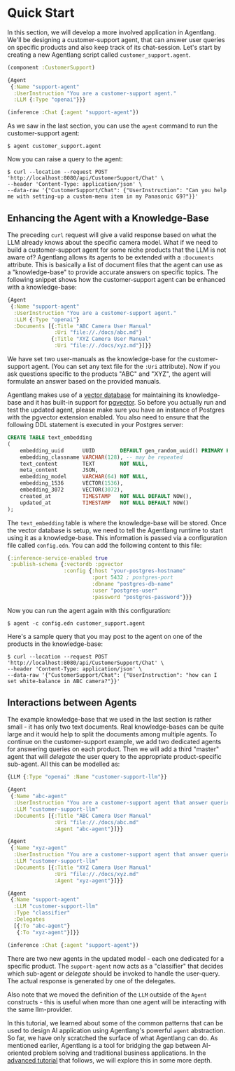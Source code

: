 # Quick Start

In this section, we will develop a more involved application in Agentlang. We'll be designing a customer-support agent, that can answer user queries on specific products and also keep track of its chat-session. Let's start by creating a new Agentlang script called `customer_support.agent`.


```clojure
(component :CustomerSupport)

{Agent
 {:Name "support-agent"
  :UserInstruction "You are a customer-support agent."
  :LLM {:Type "openai"}}}

(inference :Chat {:agent "support-agent"})
```

As we saw in the last section, you can use the `agent` command to run the customer-support agent:

```shell
$ agent customer_support.agent
```

Now you can raise a query to the agent:

```shell
$ curl --location --request POST 'http://localhost:8080/api/CustomerSupport/Chat' \
--header 'Content-Type: application/json' \
--data-raw '{"CustomerSupport/Chat": {"UserInstruction": "Can you help me with setting-up a custom-menu item in my Panasonic G9?"}}'
```

## Enhancing the Agent with a Knowledge-Base

The preceding `curl` request will give a valid response based on what the LLM already knows about the specific camera model. What if we need to build a customer-support agent for some niche products that the LLM is not aware of? Agentlang allows its agents to be extended with a `:Documents` attribute. This is basically a list of document files that the agent can use as a "knowledge-base" to provide accurate answers on specific topics. The following snippet shows how the customer-support agent can be enhanced with a knowledge-base:

```clojure
{Agent
 {:Name "support-agent"
  :UserInstruction "You are a customer-support agent."
  :LLM {:Type "openai"}
  :Documents [{:Title "ABC Camera User Manual"
               :Uri "file://./docs/abc.md"}
              {:Title "XYZ Camera User Manual"
               :Uri "file://./docs/xyz.md"}]}}
```

We have set two user-manuals as the knowledge-base for the customer-support agent. (You can set any text file for the `:Uri` attribute). Now if you ask questions specific to the products "ABC" and "XYZ", the agent will formulate an answer based on the provided manuals.

Agentlang makes use of a [vector database](https://en.wikipedia.org/wiki/Vector_database) for maintaining its knowledge-base and it has built-in support for [pgvector](https://github.com/pgvector/pgvector). So before you actually run and test the updated agent, please make sure you have an instance of Postgres with the pgvector extension enabled. You also need to ensure that the following DDL statement is executed in your Postgres server:

```sql
CREATE TABLE text_embedding
(
    embedding_uuid      UUID        DEFAULT gen_random_uuid() PRIMARY KEY,
    embedding_classname VARCHAR(128), -- may be repeated
    text_content        TEXT        NOT NULL,
    meta_content        JSON,
    embedding_model     VARCHAR(64) NOT NULL,
    embedding_1536      VECTOR(1536),
    embedding_3072      VECTOR(3072),
    created_at          TIMESTAMP   NOT NULL DEFAULT NOW(),
    updated_at          TIMESTAMP   NOT NULL DEFAULT NOW()
);
```

The `text_embedding` table is where the knowledge-base will be stored. Once the vector database is setup, we need to tell the Agentlang runtime to start using it as a knowledge-base. This information is passed via a configuration file called `config.edn`. You can add the following content to this file:

```clojure
{:inference-service-enabled true
 :publish-schema {:vectordb :pgvector
                  :config {:host "your-postgres-hostname"
                           :port 5432 ; postgres-port
                           :dbname "postgres-db-name"
                           :user "postgres-user"
                           :password "postgres-password"}}}
```

Now you can run the agent again with this configuration:

```shell
$ agent -c config.edn customer_support.agent
```

Here's a sample query that you may post to the agent on one of the products in the knowledge-base:

```shell
$ curl --location --request POST 'http://localhost:8080/api/CustomerSupport/Chat' \
--header 'Content-Type: application/json' \
--data-raw '{"CustomerSupport/Chat": {"UserInstruction": "how can I set white-balance in ABC camera?"}}'
```

## Interactions between Agents

The example knowledge-base that we used in the last section is rather small - it has only two text documents. Real knowledge-bases can be quite large and it would help to split the documents among multiple agents. To continue on the customer-support example, we add two dedicated agents for answering queries on each product. Then we will add a third "master" agent that will *delegate* the user query to the appropriate product-specific sub-agent. All this can be modelled as:

```clojure
{LLM {:Type "openai" :Name "customer-support-llm"}}

{Agent
 {:Name "abc-agent"
  :UserInstruction "You are a customer-support agent that answer queries on the ABC camera only."
  :LLM "customer-support-llm"
  :Documents [{:Title "ABC Camera User Manual"
               :Uri "file://./docs/abc.md"
               :Agent "abc-agent"}]}}

{Agent
 {:Name "xyz-agent"
  :UserInstruction "You are a customer-support agent that answer queries on the XYZ camera only."
  :LLM "customer-support-llm"
  :Documents [{:Title "XYZ Camera User Manual"
               :Uri "file://./docs/xyz.md"
               :Agent "xyz-agent"}]}}

{Agent
 {:Name "support-agent"
  :LLM "customer-support-llm"
  :Type "classifier"
  :Delegates
  [{:To "abc-agent"}
   {:To "xyz-agent"}]}}

(inference :Chat {:agent "support-agent"})
```

There are two new agents in the updated model - each one dedicated for a specific product. The `support-agent` now acts as a "classifier" that decides which sub-agent or *delegate* should be invoked to handle the user-query. The actual response is generated by one of the delegates.

Also note that we moved the definition of the `LLM` outside of the `Agent` constructs - this is useful when more than one agent will be interacting with the same llm-provider.

In this tutorial, we learned about some of the common patterns that can be used to design AI application using Agentlang's powerful `agent` abstraction. So far, we have only scratched the surface of what Agentlang can do. As mentioned earlier, Agentlang is a tool for bridging the gap between AI-oriented problem solving and traditional business applications. In the [advanced tutorial](tutorial.md) that follows, we will explore this in some more depth.
